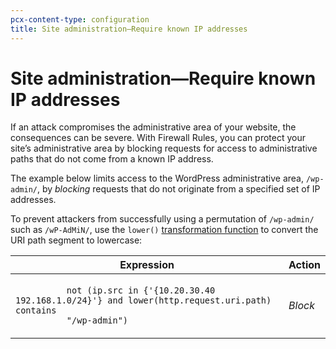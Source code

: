 ```yaml
---
pcx-content-type: configuration
title: Site administration—Require known IP addresses
---
```


# Site administration—Require known IP addresses

If an attack compromises the administrative area of your website, the consequences can be severe. With Firewall Rules, you can protect your site’s administrative area by blocking requests for access to administrative paths that do not come from a known IP address.

The example below limits access to the WordPress administrative area, `/wp-admin/`, by _blocking_ requests that do not originate from a specified set of IP addresses.

To prevent attackers from successfully using a permutation of `/wp-admin/` such as `/wP-AdMiN/`, use the `lower()` [transformation function](/firewall/cf-firewall-language/functions#transformation-functions) to convert the URI path segment to lowercase:

<table>
  <thead>
    <tr>
      <th>Expression</th>
      <th>Action</th>
    </tr>
  </thead>
  <tbody>
    <tr>
      <td>
        <code>
          not (ip.src in {'{10.20.30.40 192.168.1.0/24}'} and lower(http.request.uri.path) contains
          "/wp-admin")
        </code>
      </td>
      <td>
        <em>Block</em>
      </td>
    </tr>
  </tbody>
</table>
